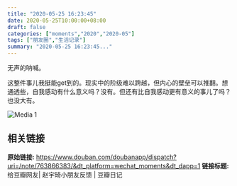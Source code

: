 ```yaml
---
title: "2020-05-25 16:23:45"
date: 2020-05-25T10:00:00+08:00
draft: false
categories: ["moments","2020","2020-05"]
tags: ["朋友圈","生活记录"]
summary: "2020-05-25 16:23:45..."
---
```


无声的呐喊。

这整件事儿我挺能get到的。现实中的阶级难以跨越，但内心的壁垒可以推翻。想通透些，自我感动有什么意义吗？没有。但还有比自我感动更有意义的事儿了吗？也没大有。

![Media 1](/Moments/photos/2020-05-25/202005251623450.jpg)

## 相关链接

**原始链接:** https://www.douban.com/doubanapp/dispatch?uri=/note/763866383/&dt_platform=wechat_moments&dt_dapp=1
**链接标题:** 给豆瓣网友| 赵宇琦小朋友反馈 | 豆瓣日记

